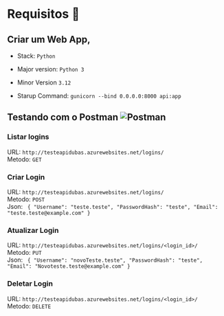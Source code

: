 # Requisitos 📜
## Criar um Web App,
- Stack: ``Python``
- Major version: ``Python 3``
- Minor Version ``3.12``

- Starup Command:
``gunicorn --bind 0.0.0.0:8000 api:app``

## Testando com o Postman ![Postman](https://img.shields.io/badge/-Postman-FF6C37?style=flat&logo=postman&logoColor=white)

### Listar logins </br>
  URL: ``http://testeapidubas.azurewebsites.net/logins/`` </br>
  Metodo: ``GET``

### Criar Login </br>
URL: ``http://testeapidubas.azurewebsites.net/logins/`` </br>
Metodo: ``POST``</br>
Json: ``` {
    "Username": "teste.teste",
    "PasswordHash": "teste",
    "Email": "teste.teste@example.com"
      }```



### Atualizar Login </br>
URL: ``http://testeapidubas.azurewebsites.net/logins/<login_id>/`` </br>
Metodo: ``PUT``</br>
Json: ``` {
    "Username": "novoTeste.teste",
    "PasswordHash": "teste",
    "Email": "Novoteste.teste@example.com"
      }```
      </br>


### Deletar Login </br>
URL: ``http://testeapidubas.azurewebsites.net/logins/<login_id>/`` </br>
Metodo: ``DELETE``</br>
      </br>
